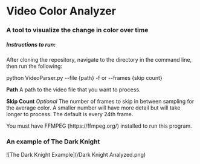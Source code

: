 # Video Color Analyzer
<h3> A tool to visualize the change in color over time </h3>

<h5>Instructions to run:</h5>

<p>After cloning the repository, navigate to the directory in the command line, then run the following:</p>
<p>python VideoParser.py --file {path} -f or --frames {skip count}</p>

<p><b>Path</b> A path to the video file that you want to process.</p>

<p><b>Skip Count</b> <i>Optional</i>  The number of frames to skip in between sampling for the average color.  A smaller number will have more detail but will take longer to process. The default is every 24th frame.</p> 

<p>You must have FFMPEG (https://ffmpeg.org/) installed to run this program.</p>


<h3>An example of The Dark Knight</h3>
![The Dark Knight Example](/Dark Knight Analyzed.png)
